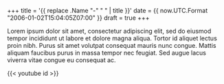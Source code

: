 +++
title = '{{ replace .Name "-" " " | title }}'
date = {{ now.UTC.Format "2006-01-02T15:04:05Z07:00" }}
draft = true
+++

Lorem ipsum dolor sit amet, consectetur adipiscing elit, sed do eiusmod tempor incididunt ut labore et dolore magna aliqua. Tortor id aliquet lectus proin nibh. Purus sit amet volutpat consequat mauris nunc congue. Mattis aliquam faucibus purus in massa tempor nec feugiat. Sed augue lacus viverra vitae congue eu consequat ac.

{{< youtube id >}}
